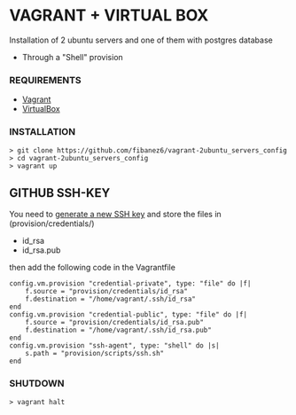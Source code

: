 # VAGRANT + VIRTUAL BOX

Installation of 2 ubuntu servers and one of them with postgres database

- Through a "Shell" provision

### REQUIREMENTS
* [Vagrant](https://www.vagrantup.com/)
* [VirtualBox](https://www.virtualbox.org/) 


### INSTALLATION

```
> git clone https://github.com/fibanez6/vagrant-2ubuntu_servers_config
> cd vagrant-2ubuntu_servers_config
> vagrant up
```

## GITHUB SSH-KEY
You need to [generate a new SSH key](https://help.github.com/articles/generating-a-new-ssh-key-and-adding-it-to-the-ssh-agent/#adding-your-ssh-key-to-the-ssh-agent) and store the files in (provision/credentials/)
* id_rsa
* id_rsa.pub

then add the following code in the Vagrantfile
```
config.vm.provision "credential-private", type: "file" do |f|
    f.source = "provision/credentials/id_rsa"
    f.destination = "/home/vagrant/.ssh/id_rsa"
end
config.vm.provision "credential-public", type: "file" do |f|
    f.source = "provision/credentials/id_rsa.pub"
    f.destination = "/home/vagrant/.ssh/id_rsa.pub"
end
config.vm.provision "ssh-agent", type: "shell" do |s|
    s.path = "provision/scripts/ssh.sh"
end
```

### SHUTDOWN
```
> vagrant halt
```